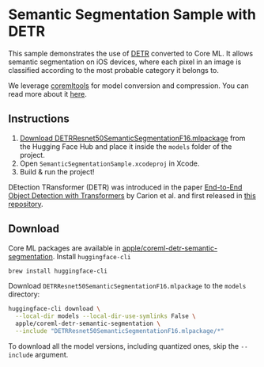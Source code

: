 # Semantic Segmentation Sample with DETR

This sample demonstrates the use of [DETR](https://huggingface.co/facebook/detr-resnet-50) converted to Core ML. It allows semantic segmentation on iOS devices, where each pixel in an image is classified according to the most probable category it belongs to.

We leverage [coremltools](https://github.com/apple/coremltools) for model conversion and compression. You can read more about it [here](https://apple.github.io/coremltools/docs-guides/source/opt-palettization-api.html).

## Instructions

1. [Download DETRResnet50SemanticSegmentationF16.mlpackage](#download) from the Hugging Face Hub and place it inside the `models` folder of the project.
2. Open `SemanticSegmentationSample.xcodeproj` in Xcode.
3. Build & run the project!

DEtection TRansformer (DETR) was introduced in the paper [End-to-End Object Detection with Transformers](https://arxiv.org/abs/2005.12872) by Carion et al. and first released in [this repository](https://github.com/facebookresearch/detr).

## Download

Core ML packages are available in [apple/coreml-detr-semantic-segmentation](https://huggingface.co/apple/coreml-detr-semantic-segmentation).
Install `huggingface-cli`

```bash
brew install huggingface-cli
```

Download `DETRResnet50SemanticSegmentationF16.mlpackage` to the `models` directory:

```bash
huggingface-cli download \
  --local-dir models --local-dir-use-symlinks False \
  apple/coreml-detr-semantic-segmentation \
  --include "DETRResnet50SemanticSegmentationF16.mlpackage/*"
```

To download all the model versions, including quantized ones, skip the `--include` argument.
